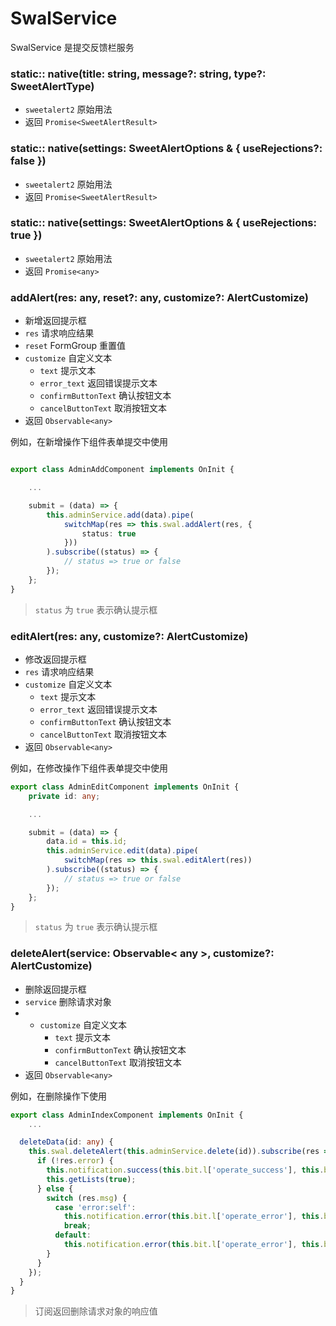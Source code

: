 # SwalService

SwalService 是提交反馈栏服务

### static:: native(title: string, message?: string, type?: SweetAlertType)

- `sweetalert2` 原始用法
- 返回 `Promise<SweetAlertResult>`

### static:: native(settings: SweetAlertOptions & { useRejections?: false })

- `sweetalert2` 原始用法
- 返回 `Promise<SweetAlertResult>`

### static:: native(settings: SweetAlertOptions & { useRejections: true })

- `sweetalert2` 原始用法
- 返回 `Promise<any>`

### addAlert(res: any, reset?: any, customize?: AlertCustomize)

- 新增返回提示框
- `res` 请求响应结果
- `reset` FormGroup 重置值
- `customize` 自定义文本
    - `text` 提示文本
    - `error_text` 返回错误提示文本
    - `confirmButtonText` 确认按钮文本
    - `cancelButtonText` 取消按钮文本
- 返回 `Observable<any>`

例如，在新增操作下组件表单提交中使用

```typescript

export class AdminAddComponent implements OnInit {

    ...

    submit = (data) => {
        this.adminService.add(data).pipe(
            switchMap(res => this.swal.addAlert(res, {
                status: true
            }))
        ).subscribe((status) => {
            // status => true or false
        });
    };
}
```

> `status` 为 `true` 表示确认提示框

### editAlert(res: any, customize?: AlertCustomize)

- 修改返回提示框
- `res` 请求响应结果
- `customize` 自定义文本
    - `text` 提示文本
    - `error_text` 返回错误提示文本
    - `confirmButtonText` 确认按钮文本
    - `cancelButtonText` 取消按钮文本
- 返回 `Observable<any>`

例如，在修改操作下组件表单提交中使用

```typescript
export class AdminEditComponent implements OnInit {
    private id: any;

    ...

    submit = (data) => {
        data.id = this.id;
        this.adminService.edit(data).pipe(
            switchMap(res => this.swal.editAlert(res))
        ).subscribe((status) => {
            // status => true or false
        });
    };
}
```

> `status` 为 `true` 表示确认提示框

### deleteAlert(service: Observable< any >, customize?: AlertCustomize)

- 删除返回提示框
- `service` 删除请求对象
- - `customize` 自定义文本
    - `text` 提示文本
    - `confirmButtonText` 确认按钮文本
    - `cancelButtonText` 取消按钮文本
- 返回 `Observable<any>`

例如，在删除操作下使用

```typescript
export class AdminIndexComponent implements OnInit {
    ...

  deleteData(id: any) {
    this.swal.deleteAlert(this.adminService.delete(id)).subscribe(res => {
      if (!res.error) {
        this.notification.success(this.bit.l['operate_success'], this.bit.l['delete_success']);
        this.getLists(true);
      } else {
        switch (res.msg) {
          case 'error:self':
            this.notification.error(this.bit.l['operate_error'], this.bit.l['error_delete_self']);
            break;
          default:
            this.notification.error(this.bit.l['operate_error'], this.bit.l['delete_error']);
        }
      }
    });
  }
}
```

> 订阅返回删除请求对象的响应值